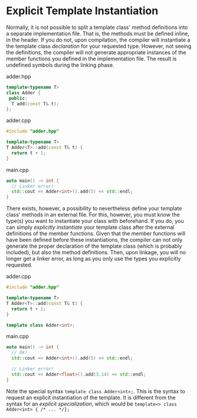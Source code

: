 # Explicit Template Instantiation

Normally, it is not possible to split a template class' method definitions into a separate implementation file. That is, the methods must be defined inline, in the header. If you do not, upon compilation, the compiler will instantiate a the template class *declaration* for your requested type. However, not seeing the definitions, the compiler will not generate appropriate instances of the member functions you defined in the implementation file. The result is undefined symbols during the linking phase.

adder.hpp
```C++
template<typename T>
class Adder {
 public:
  T add(const T& t);
};
```

adder.cpp
```C++
#include "adder.hpp"

template<typename T>
T Adder<T>::add(const T& t) {
  return t + 1;
}
```

main.cpp
```C++
auto main() -> int {
  // Linker error!
  std::cout << Adder<int>().add(5) << std::endl;
}
```

There exists, however, a possibility to nevertheless define your template class' methods in an external file. For this, however, you must know the type(s) you want to instantiate your class with beforehand. If you do, you can simply *explicitly instantiate* your template class after the external definitions of the member functions. Given that the member functions will have been defined before these instantiations, the compiler can not only generate the proper declaration of the template class (which is probably included), but also the method definitions. Then, upon linkage, you will no longer get a linker error, as long as you only use the types you explicitly requested.

adder.cpp
```C++
#include "adder.hpp"

template<typename T>
T Adder<T>::add(const T& t) {
  return t + 1;
}

template class Adder<int>;
```

main.cpp
```C++
auto main() -> int {
  // Ok!
  std::cout << Adder<int>().add(5) << std::endl;

  // Linker error!
  std::cout << Adder<float>().add(3.14) << std::endl;
}
```

Note the special syntax `template class Adder<int>;`. This is the syntax to request an explicit instantiation of the template. It is different from the syntax for an *explicit specialization*, which would be `template<> class Adder<int> { /* ... */};`
